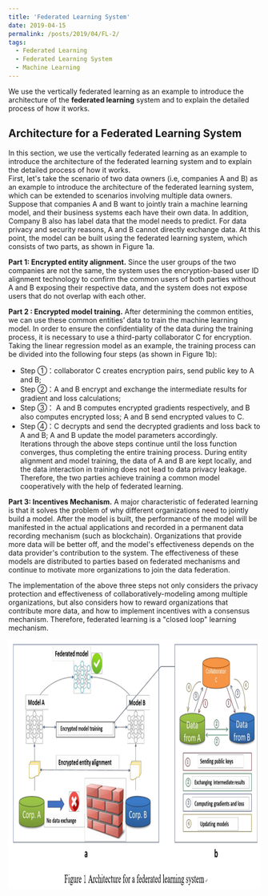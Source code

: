 ```yaml
---
title: 'Federated Learning System'
date: 2019-04-15
permalink: /posts/2019/04/FL-2/
tags:
  - Federated Learning
  - Federated Learning System
  - Machine Learning
---
```

We use the vertically federated learning as an example to introduce the architecture of the **federated learning** system and to explain the detailed process of how it works.

## Architecture for a Federated Learning System
In this section, we use the vertically federated learning as an example to introduce the architecture of the federated learning system and to explain the detailed process of how it works.   
First, let's take the scenario of two data owners (i.e, companies A and B) as an example to introduce the architecture of the federated learning system, which can be extended to scenarios involving multiple data owners. Suppose that companies A and B want to jointly train a machine learning model, and their business systems each have their own data. In addition, Company B also has label data that the model needs to predict. For data privacy and security reasons, A and B cannot directly exchange data. At this point, the model can be built using the federated learning system, which consists of two parts, as shown in Figure 1a.

**Part 1: Encrypted entity alignment.** Since the user groups of the two companies are not the same, the system uses the encryption-based user ID alignment technology to confirm the common users of both parties without A and B exposing their respective data, and the system does not expose users that do not overlap with each other.  

**Part 2 : Encrypted model training.** After determining the common entities, we can use these common entities’ data to train the machine learning model. In order to ensure the confidentiality of the data during the training process, it is necessary to use a third-party collaborator C for encryption. Taking the linear regression model as an example, the training process can be divided into the following four steps (as shown in Figure 1b):  
* Step ①：collaborator C creates encryption pairs, send public key to A and B;   
*	Step ②：A and B encrypt and exchange the intermediate results for gradient and loss calculations;    
*	Step ③： A and B computes encrypted gradients respectively, and B also computes encrypted loss; A and B send encrypted values to C.  
*	Step ④：C decrypts and send the decrypted gradients and loss back to A and B; A and B update the model parameters accordingly.   
Iterations through the above steps continue until the loss function converges, thus completing the entire training process. During entity alignment and model training, the data of A and B are kept locally, and the data interaction in training does not lead to data privacy leakage. Therefore, the two parties achieve training a common model cooperatively with the help of federated learning.   

**Part 3:	Incentives Mechanism.** A major characteristic of federated learning is that it solves the problem of why different organizations need to jointly build a model. After the model is built, the performance of the model will be manifested in the actual applications and recorded in a permanent data recording mechanism (such as blockchain). Organizations that provide more data will be better off, and the model's effectiveness depends on the data provider's contribution to the system. The effectiveness of these models are distributed to parties based on federated mechanisms and continue to motivate more organizations to join the data federation.  

The implementation of the above three steps not only considers the privacy protection and effectiveness of collaboratively-modeling among multiple organizations, but also considers how to reward organizations that contribute more data, and how to implement incentives with a consensus mechanism. Therefore, federated learning is a "closed loop" learning mechanism.

<img src="/images/FL-2-1.png" width="700" height="500" title="FL System"/>

